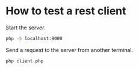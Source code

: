 # How to test a rest client

Start the server.
```sh
php -S localhost:9000
```
Send a request to the server from another terminal.
```sh
php client.php
```
